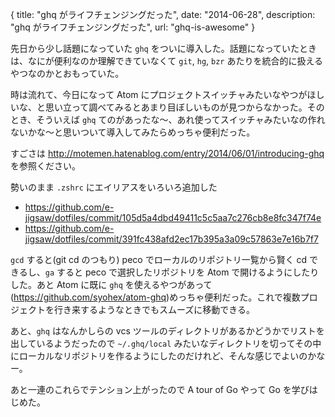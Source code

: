 {
  title: "ghq がライフチェンジングだった",
  date: "2014-06-28",
  description: "ghq がライフチェンジングだった",
  url: "ghq-is-awesome"
}

先日から少し話題になっていた `ghq` をついに導入した。話題になっていたときは、なにが便利なのか理解できていなくて `git`, `hg`, `bzr` あたりを統合的に扱えるやつなのかとおもっていた。

時は流れて、今日になって Atom にプロジェクトスイッチャみたいなやつがほしいな、と思い立って調べてみるとあまり目ぼしいものが見つからなかった。そのとき、そういえば `ghq` てのがあったな〜、あれ使ってスイッチャみたいなの作れないかな〜と思いついて導入してみたらめっちゃ便利だった。

すごさは http://motemen.hatenablog.com/entry/2014/06/01/introducing-ghq を参照ください。

勢いのまま `.zshrc` にエイリアスをいろいろ追加した

* https://github.com/e-jigsaw/dotfiles/commit/105d5a4dbd49411c5c5aa7c276cb8e8fc347f74e
* https://github.com/e-jigsaw/dotfiles/commit/391fc438afd2ec17b395a3a09c57863e7e16b7f7

`gcd` すると(git cd のつもり) peco でローカルのリポジトリ一覧から賢く cd できるし、`ga` すると peco で選択したリポジトリを Atom で開けるようにしたりした。あと Atom に既に `ghq` を使えるやつがあって(https://github.com/syohex/atom-ghq)めっちゃ便利だった。これで複数プロジェクトを行き来するようなときでもスムーズに移動できる。

あと、`ghq` はなんかしらの vcs ツールのディレクトリがあるかどうかでリストを出しているようだったので `~/.ghq/local` みたいなディレクトリを切ってその中にローカルなリポジトリを作るようにしたのだけれど、そんな感じでよいのかなー。

あと一連のこれらでテンション上がったので A tour of Go やって Go を学びはじめた。
